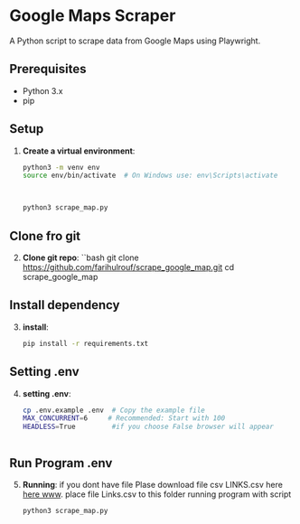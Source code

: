 # Google Maps Scraper

A Python script to scrape data from Google Maps using Playwright.

## Prerequisites

- Python 3.x
- pip

## Setup

1. **Create a virtual environment**:
   ```bash
   python3 -m venv env
   source env/bin/activate  # On Windows use: env\Scripts\activate



   python3 scrape_map.py

## Clone fro git
2. **Clone git repo**:
   ``bash
   git clone https://github.com/farihulrouf/scrape_google_map.git
   cd scrape_google_map

## Install dependency 
3. **install**:
   ```bash
   pip install -r requirements.txt

## Setting .env
4. **setting .env**:
   ```bash
   cp .env.example .env  # Copy the example file
   MAX_CONCURRENT=6     # Recommended: Start with 100
   HEADLESS=True         #if you choose False browser will appear  



## Run Program .env
5. **Running**:
   if you dont have file Plase download file csv LINKS.csv here [here www](https://drive.google.com/file/d/1nozcf5TH0xDfkp-3cv0DKg4amwKCGRfK/view?usp=sharing).
   place file Links.csv to this folder
   running program with script
   ```bash
   python3 scrape_map.py
